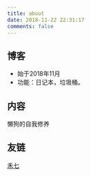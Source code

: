 ```yaml
---
title: about
date: 2018-11-22 22:31:17
comments: false
---
```

## 博客
- 始于2018年11月
- 功能：日记本，垃圾桶。

## 内容

懒狗的自我修养

## 友链

[禾七](https://leay.net/)
